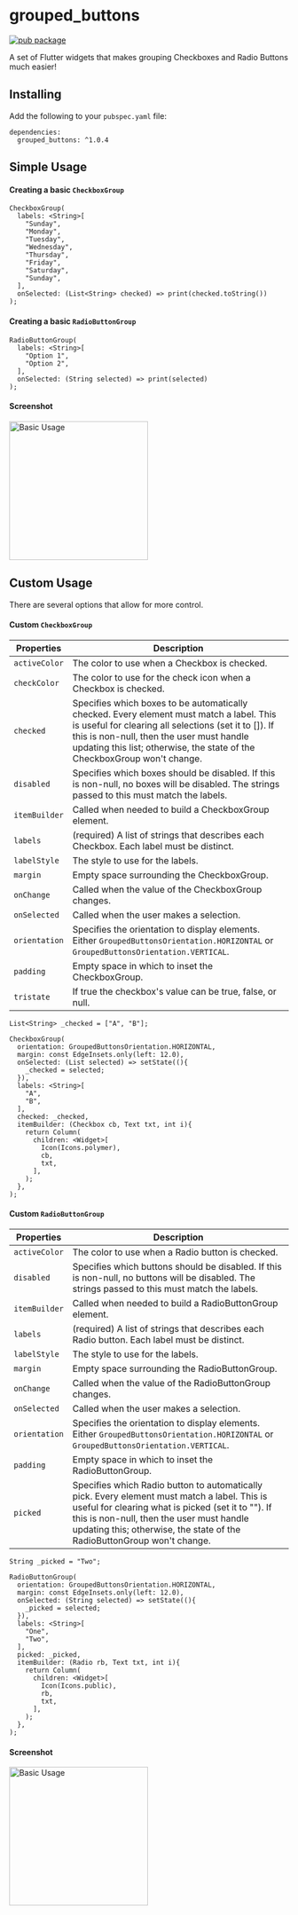 # grouped_buttons
[![pub package](https://img.shields.io/pub/v/grouped_buttons.svg)](https://pub.dartlang.org/packages/grouped_buttons)

A set of Flutter widgets that makes grouping Checkboxes and Radio Buttons much easier!

## Installing

Add the following to your `pubspec.yaml` file:

    dependencies:
      grouped_buttons: ^1.0.4

## Simple Usage
#### Creating a basic `CheckboxGroup`

    CheckboxGroup(
      labels: <String>[
        "Sunday",
        "Monday",
        "Tuesday",
        "Wednesday",
        "Thursday",
        "Friday",
        "Saturday",
        "Sunday",
      ],
      onSelected: (List<String> checked) => print(checked.toString())
    );

#### Creating a basic `RadioButtonGroup`

    RadioButtonGroup(
      labels: <String>[
        "Option 1",
        "Option 2",
      ],
      onSelected: (String selected) => print(selected)
    );

#### Screenshot
<img width="250px" src="https://raw.githubusercontent.com/akshathjain/grouped_buttons/master/screenshots/basicusagescreenshot.png" alt="Basic Usage"/>

## Custom Usage
There are several options that allow for more control.

#### Custom `CheckboxGroup`
|   Properties  |  Description |
|---------------|--------------|
|`activeColor`  |The color to use when a Checkbox is checked.  |
|`checkColor`   |The color to use for the check icon when a Checkbox is checked.   |
|`checked`      |Specifies which boxes to be automatically checked. Every element must match a label. This is useful for clearing all selections (set it to []). If this is non-null, then the user must handle updating this list; otherwise, the state of the CheckboxGroup won't change. |
| `disabled`    |Specifies which boxes should be disabled. If this is non-null, no boxes will be disabled. The strings passed to this must match the labels. |
|`itemBuilder`  |Called when needed to build a CheckboxGroup element.   |
|`labels`       |(required) A list of strings that describes each Checkbox. Each label must be distinct. |
|`labelStyle`   |The style to use for the labels.   |
|`margin`       |Empty space surrounding the CheckboxGroup.   |
|`onChange`     |Called when the value of the CheckboxGroup changes.   |
|`onSelected`   |Called when the user makes a selection.   |
|`orientation`  |Specifies the orientation to display elements. Either `GroupedButtonsOrientation.HORIZONTAL` or `GroupedButtonsOrientation.VERTICAL`.  |
|`padding`      |Empty space in which to inset the CheckboxGroup.   |
|`tristate`     |If true the checkbox's value can be true, false, or null.   |

    List<String> _checked = ["A", "B"];

    CheckboxGroup(
      orientation: GroupedButtonsOrientation.HORIZONTAL,
      margin: const EdgeInsets.only(left: 12.0),
      onSelected: (List selected) => setState((){
        _checked = selected;
      }),
      labels: <String>[
        "A",
        "B",
      ],
      checked: _checked,
      itemBuilder: (Checkbox cb, Text txt, int i){
        return Column(
          children: <Widget>[
            Icon(Icons.polymer),
            cb,
            txt,
          ],
        );
      },
    );

#### Custom `RadioButtonGroup`
|   Properties  |  Description |
|---------------|--------------|
|`activeColor`  |The color to use when a Radio button is checked.  |
|`disabled`     |Specifies which buttons should be disabled. If this is non-null, no buttons will be disabled. The strings passed to this must match the labels. |
|`itemBuilder`  |Called when needed to build a RadioButtonGroup element.   |
|`labels`       |(required) A list of strings that describes each Radio button. Each label must be distinct.   |
|`labelStyle`   |The style to use for the labels.   |
|`margin`       |Empty space surrounding the RadioButtonGroup.   |
|`onChange`     |Called when the value of the RadioButtonGroup changes.   |
|`onSelected`   |Called when the user makes a selection.   |
|`orientation`  |Specifies the orientation to display elements. Either `GroupedButtonsOrientation.HORIZONTAL` or `GroupedButtonsOrientation.VERTICAL`.  |
|`padding`      |Empty space in which to inset the RadioButtonGroup.   |
|`picked`       |Specifies which Radio button to automatically pick. Every element must match a label. This is useful for clearing what is picked (set it to ""). If this is non-null, then the user must handle updating this; otherwise, the state of the RadioButtonGroup won't change. |

    String _picked = "Two";

    RadioButtonGroup(
      orientation: GroupedButtonsOrientation.HORIZONTAL,
      margin: const EdgeInsets.only(left: 12.0),
      onSelected: (String selected) => setState((){
        _picked = selected;
      }),
      labels: <String>[
        "One",
        "Two",
      ],
      picked: _picked,
      itemBuilder: (Radio rb, Text txt, int i){
        return Column(
          children: <Widget>[
            Icon(Icons.public),
            rb,
            txt,
          ],
        );
      },
    );

#### Screenshot
<img width="250px" src="https://raw.githubusercontent.com/akshathjain/grouped_buttons/master/screenshots/customusagescreenshot.png" alt="Basic Usage"/>
